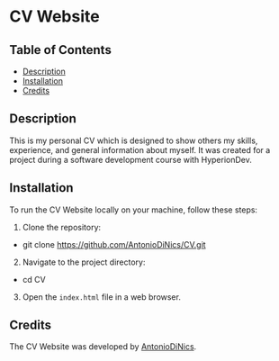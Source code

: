 # CV Website

## Table of Contents
- [Description](#description)
- [Installation](#installation)
- [Credits](#credits)

## Description
This is my personal CV which is designed to show others my skills, experience, and general information about myself.
It was created for a project during a software development course with HyperionDev.

## Installation
To run the CV Website locally on your machine, follow these steps:

1. Clone the repository:
  - git clone https://github.com/AntonioDiNics/CV.git

2. Navigate to the project directory:
  - cd CV

3. Open the `index.html` file in a web browser.

## Credits
The CV Website was developed by [AntonioDiNics](https://github.com/AntonioDiNics).


